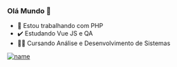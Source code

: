 ### Olá Mundo 👋

- :elephant: Estou trabalhando com PHP
- :heavy_check_mark: Estudando Vue JS e QA
- :student: Cursando Análise e Desenvolvimento de Sistemas 


[![name](https://img.shields.io/badge/LinkedIn-0077B5?style=for-the-badge&logo=linkedin&logoColor=white)](https://www.linkedin.com/in/jo%C3%A3o-gabriel-melo-001/)
